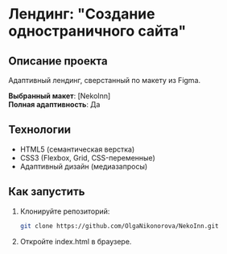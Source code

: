 # Лендинг: "Создание одностраничного сайта"

## Описание проекта
Адаптивный лендинг, сверстанный по макету из Figma. 

**Выбранный макет**: [NekoInn]  
**Полная адаптивность**: Да

## Технологии
- HTML5 (семантическая верстка)
- CSS3 (Flexbox, Grid, CSS-переменные)
- Адаптивный дизайн (медиазапросы)

## Как запустить
1. Клонируйте репозиторий:
   ```bash
   git clone https://github.com/OlgaNikonorova/NekoInn.git
2. Откройте index.html в браузере.
